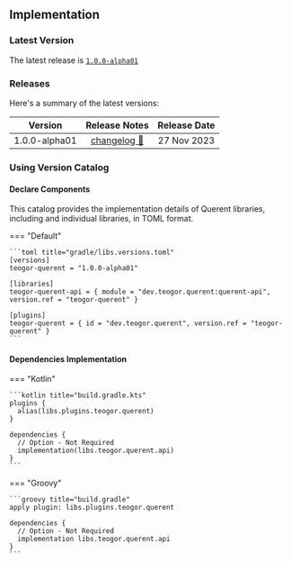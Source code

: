 [//]: # (This file was automatically generated - do not edit)

## Implementation

### Latest Version

The latest release is [`1.0.0-alpha01`](../releases.md)

### Releases

Here's a summary of the latest versions:

|    Version    |               Release Notes                | Release Date |
|:-------------:|:------------------------------------------:|:------------:|
| 1.0.0-alpha01 | [changelog 🔗](changelog/1.0.0-alpha01.md) | 27 Nov 2023  |

### Using Version Catalog

#### Declare Components

This catalog provides the implementation details of Querent libraries, including and individual
libraries, in TOML format.

=== "Default"

    ```toml title="gradle/libs.versions.toml"
    [versions]
    teogor-querent = "1.0.0-alpha01"

    [libraries]
    teogor-querent-api = { module = "dev.teogor.querent:querent-api", version.ref = "teogor-querent" }

    [plugins]
    teogor-querent = { id = "dev.teogor.querent", version.ref = "teogor-querent" }
    ```

#### Dependencies Implementation

=== "Kotlin"

    ```kotlin title="build.gradle.kts"
    plugins {
      alias(libs.plugins.teogor.querent)
    }

    dependencies {
      // Option - Not Required
      implementation(libs.teogor.querent.api)
    }
    ```

=== "Groovy"

    ```groovy title="build.gradle"
    apply plugin: libs.plugins.teogor.querent

    dependencies {
      // Option - Not Required
      implementation libs.teogor.querent.api
    }
    ```
